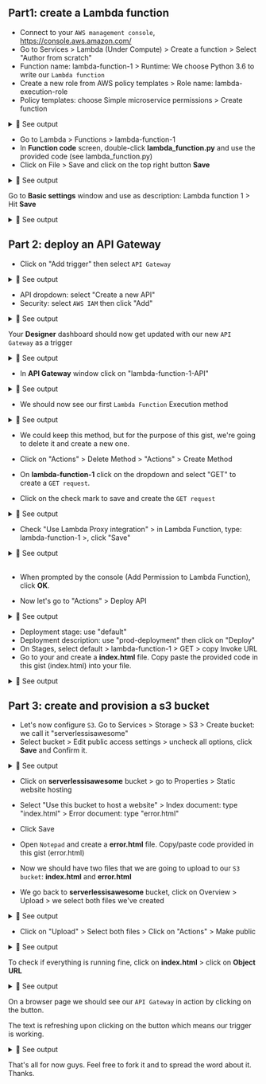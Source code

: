 ## Part1: create a Lambda function

- Connect to your `AWS management console`, https://console.aws.amazon.com/<br>
- Go to Services > Lambda (Under Compute) > Create a function > Select "Author from scratch"<br>
- Function name: lambda-function-1 > Runtime: We choose Python 3.6 to write our `Lambda function`<br>
- Create a new role from AWS policy templates > Role name: lambda-execution-role<br>
- Policy templates: choose Simple microservice permissions > Create function<br>

<details>
<summary>🔴 See output</summary>
<p> 
  
[![isaac-arnault-AWS-103.png](https://i.postimg.cc/W4sbmpmb/isaac-arnault-AWS-103.png)](https://postimg.cc/NKPcBcPW)

</p>
</details>

- Go to Lambda > Functions > lambda-function-1<br>
- In <b>Function code</b> screen, double-click <b>lambda_function.py</b> and use the provided code (see lambda_function.py)<br>
- Click on File > Save and click on the top right button <b>Save</b>

<details>
<summary>🔴 See output</summary>
<p> 
  
[![isaac-arnault-AWS-104.png](https://i.postimg.cc/ydXGmBPB/isaac-arnault-AWS-104.png)](https://postimg.cc/MMHtwCNr)

</p>
</details>

Go to <b>Basic settings</b> window and use as description: Lambda function 1 > Hit <b>Save</b><br>

<details>
<summary>🔴 See output</summary>
<p> 
  
[![isaac-arnault-aws-105.png](https://i.postimg.cc/nzc4WJxn/isaac-arnault-aws-105.png)](https://postimg.cc/cK2tKP6z)

</p>
</details>

## Part 2: deploy an API Gateway

- Click on "Add trigger" then select `API Gateway` <br>

<details>
<summary>🔴 See output</summary>
<p> 

[![isaac-arnault-AWS-106.png](https://i.postimg.cc/fk40M4Gt/isaac-arnault-AWS-106.png)](https://postimg.cc/0KfNC42P)

</p>
</details>

- API dropdown: select "Create a new API"<br>
- Security: select `AWS IAM` then click "Add"<br>

<details>
<summary>🔴 See output</summary>
<p> 

[![isaac-arnault-AWS-106.png](https://i.postimg.cc/fk40M4Gt/isaac-arnault-AWS-106.png)](https://postimg.cc/0KfNC42P)

</p>
</details>

Your <b>Designer</b> dashboard should now get updated with our new `API Gateway` as a trigger<br>

<details>
<summary>🔴 See output</summary>
<p> 

[![isaac-arnault-AWS-107.png](https://i.postimg.cc/J4JpZR4F/isaac-arnault-AWS-107.png)](https://postimg.cc/5645Mdz5)

</p>
</details>

- In <b>API Gateway</b> window click on "lambda-function-1-API"<br>

<details>
<summary>🔴 See output</summary>
<p> 

[![isaac-arnault-AWS-108.png](https://i.postimg.cc/8CWkVJ1H/isaac-arnault-AWS-108.png)](https://postimg.cc/Mc6J7GfM)

</p>
</details>

- We should now see our first `Lambda Function` Execution method<br>

<details>
<summary>🔴 See output</summary>
<p> 
  
[![isaac-arnault-AWS-110.png](https://i.postimg.cc/gjMmK3DY/isaac-arnault-AWS-110.png)](https://postimg.cc/vx6JYgkj)

</p>
</details>

- We could keep this method, but for the purpose of this gist, we're going to delete it and create a new one.<br>

- Click on "Actions" > Delete Method > "Actions" > Create Method<br>

- On <b>lambda-function-1</b> click on the dropdown and select "GET" to create a `GET request`.<br>

- Click on the check mark to save and create the `GET request`<br>

<details>
<summary>🔴 See output</summary>
<p> 
  
[![isaac-arnault-AWS-110.png](https://i.postimg.cc/gjMmK3DY/isaac-arnault-AWS-110.png)](https://postimg.cc/vx6JYgkj)

</p>
</details>

- Check "Use Lambda Proxy integration" > in Lambda Function, type: lambda-function-1 >, click "Save" <br>

<details>
<summary>🔴 See output</summary>
<p> 
  
[![isaac-arnault-AWS-112.png](https://i.postimg.cc/Bv3kXXTN/isaac-arnault-AWS-112.png)](https://postimg.cc/rDhQHyYt)

</p>
</details><br>

- When prompted by the console (Add Permission to Lambda Function), click <b>OK</b>.<br>

- Now let's go to "Actions" > Deploy API<br>

<details>
<summary>🔴 See output</summary>
<p> 
  
[![isaac-arnault-AWS-113.png](https://i.postimg.cc/J41QDZvs/isaac-arnault-AWS-113.png)](https://postimg.cc/XXz5tGVW)

</p>
</details>

- Deployment stage: use "default"<br>
- Deployment description: use "prod-deployment" then click on "Deploy"<br>
- On Stages, select default > lambda-function-1 > GET > copy Invoke URL<br>
- Go to your and create a <b>index.html</b> file. Copy paste the provided code in this gist (index.html) into your file.<br>

<details>
<summary>🔴 See output</summary>
<p> 
    
[![isaac-arnault-AWS-114.png](https://i.postimg.cc/KYJ1W3QH/isaac-arnault-AWS-114.png)](https://postimg.cc/CZnMB13G)

</p>
</details>

## Part 3: create and provision a s3 bucket

- Let's now configure `S3`. Go to Services > Storage > S3 > Create bucket: we call it "serverlessisawesome"<br>
- Select bucket > Edit public access settings > uncheck all options, click <b>Save</b> and Confirm it.

<details>
<summary>🔴 See output</summary>
<p> 
    
[![isaac-arnault-AWS-119.png](https://i.postimg.cc/3x3pbhYW/isaac-arnault-AWS-119.png)](https://postimg.cc/56k66ZHM)

</p>
</details>

- Click on <b>serverlessisawesome</b> bucket > go to Properties > Static website hosting<br>

- Select "Use this bucket to host a website" > Index document: type "index.html" > Error document: type "error.html"<br>

- Click Save<br>

- Open `Notepad` and create a <b>error.html</b> file. Copy/paste code provided in this gist (error.html)<br>

- Now we should have two files that we are going to upload to our `S3 bucket`: <b>index.html</b> and <b>error.html</b><br>

- We go back to <b>serverlessisawesome</b> bucket, click on Overview > Upload > we select both files we've created<br>

<details>
<summary>🔴 See output</summary>
<p> 
    
[![isaac-arnault-AWS-120.png](https://i.postimg.cc/SRK3G3RP/isaac-arnault-AWS-120.png)](https://postimg.cc/ygwL1fFh)

</p>
</details>

- Click on "Upload" > Select both files > Click on "Actions" > Make public<br>

<details>
<summary>🔴 See output</summary>
<p> 
  
[![isaac-arnault-AWS-121.png](https://i.postimg.cc/tgyr5wmz/isaac-arnault-AWS-121.png)](https://postimg.cc/RWsQCsm3)

</p>
</details>

To check if everything is running fine, click on <b>index.html</b> > click on <b>Object URL</b>

<details>
<summary>🔴 See output</summary>
<p> 
  
[![isaac-arnault-AWS-122.png](https://i.postimg.cc/90vbqn7Z/isaac-arnault-AWS-122.png)](https://postimg.cc/PvQYgKK5)

</p>
</details>

On a browser page we should see our `API Gateway` in action by clicking on the button.<br>

The text is refreshing upon clicking on the button which means our trigger is working.<br>

<details>
<summary>🔴 See output</summary>
<p> 
  
[![isaac-arnault-AWS-126.png](https://i.postimg.cc/GhtmRxxd/isaac-arnault-AWS-126.png)](https://postimg.cc/ppNHY8S6)

</p>
</details>

That's all for now guys. Feel free to fork it and to spread the word about it. Thanks.
